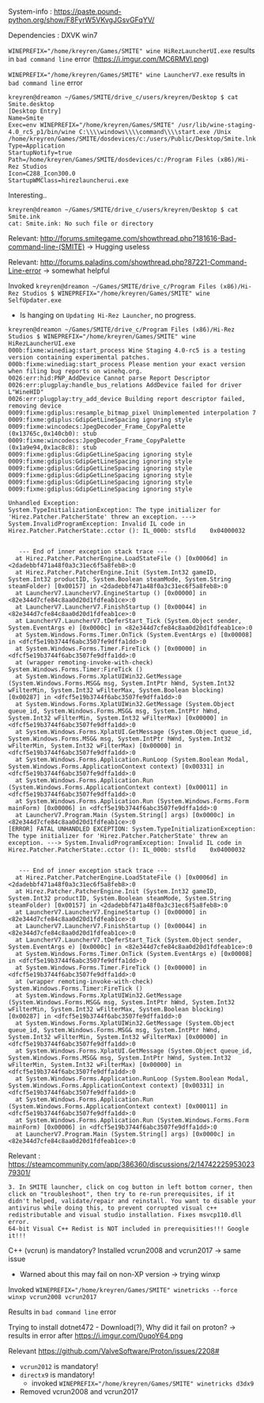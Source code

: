 System-info : https://paste.pound-python.org/show/F8FyrW5VKvgJGsvGFqYV/

Dependencies : DXVK win7

`WINEPREFIX="/home/kreyren/Games/SMITE" wine HiRezLauncherUI.exe` results in `bad command line` error (https://i.imgur.com/MC6RMVl.png)

`WINEPREFIX="/home/kreyren/Games/SMITE" wine LauncherV7.exe` results in `bad command line` error 

```
kreyren@dreamon ~/Games/SMITE/drive_c/users/kreyren/Desktop $ cat Smite.desktop 
[Desktop Entry]
Name=Smite
Exec=env WINEPREFIX="/home/kreyren/Games/SMITE" /usr/lib/wine-staging-4.0_rc5_p1/bin/wine C:\\\\windows\\\\command\\\\start.exe /Unix /home/kreyren/Games/SMITE/dosdevices/c:/users/Public/Desktop/Smite.lnk
Type=Application
StartupNotify=true
Path=/home/kreyren/Games/SMITE/dosdevices/c:/Program Files (x86)/Hi-Rez Studios
Icon=C288_Icon300.0
StartupWMClass=hirezlauncherui.exe
```
Interesting..

```
kreyren@dreamon ~/Games/SMITE/drive_c/users/kreyren/Desktop $ cat Smite.ink
cat: Smite.ink: No such file or directory
```

Relevant: http://forums.smitegame.com/showthread.php?181616-Bad-command-line-(SMITE) -> Hugging useless

Relevant: http://forums.paladins.com/showthread.php?87221-Command-Line-error -> somewhat helpful

Invoked `kreyren@dreamon ~/Games/SMITE/drive_c/Program Files (x86)/Hi-Rez Studios $ WINEPREFIX="/home/kreyren/Games/SMITE" wine SelfUpdater.exe`
- Is hanging on `Updating Hi-Rez Launcher`, no progress.

```
kreyren@dreamon ~/Games/SMITE/drive_c/Program Files (x86)/Hi-Rez Studios $ WINEPREFIX="/home/kreyren/Games/SMITE" wine HiRezLauncherUI.exe 
000b:fixme:winediag:start_process Wine Staging 4.0-rc5 is a testing version containing experimental patches.
000b:fixme:winediag:start_process Please mention your exact version when filing bug reports on winehq.org.
0026:err:hid:PNP_AddDevice Cannot parse Report Descriptor
0026:err:plugplay:handle_bus_relations AddDevice failed for driver L"WineHID"
0026:err:plugplay:try_add_device Building report descriptor failed, removing device
0009:fixme:gdiplus:resample_bitmap_pixel Unimplemented interpolation 7
0009:fixme:gdiplus:GdipGetLineSpacing ignoring style
0009:fixme:wincodecs:JpegDecoder_Frame_CopyPalette (0x13765c,0x140cb0): stub
0009:fixme:wincodecs:JpegDecoder_Frame_CopyPalette (0x1a9e94,0x1ac8c8): stub
0009:fixme:gdiplus:GdipGetLineSpacing ignoring style
0009:fixme:gdiplus:GdipGetLineSpacing ignoring style
0009:fixme:gdiplus:GdipGetLineSpacing ignoring style
0009:fixme:gdiplus:GdipGetLineSpacing ignoring style
0009:fixme:gdiplus:GdipGetLineSpacing ignoring style
0009:fixme:gdiplus:GdipGetLineSpacing ignoring style

Unhandled Exception:
System.TypeInitializationException: The type initializer for 'Hirez.Patcher.PatcherState' threw an exception. ---> System.InvalidProgramException: Invalid IL code in Hirez.Patcher.PatcherState:.cctor (): IL_000b: stsfld    0x04000032


   --- End of inner exception stack trace ---
  at Hirez.Patcher.PatcherEngine.LoadStateFile () [0x0006d] in <2dadebbf471a48f0a3c31ec6f5a8feb8>:0 
  at Hirez.Patcher.PatcherEngine.Init (System.Int32 gameID, System.Int32 productID, System.Boolean steamMode, System.String steamFolder) [0x00157] in <2dadebbf471a48f0a3c31ec6f5a8feb8>:0 
  at LauncherV7.LauncherV7.EngineStartup () [0x00000] in <82e344d7cfe84c8aa0d20d1fdfeab1ce>:0 
  at LauncherV7.LauncherV7.FinishStartup () [0x00044] in <82e344d7cfe84c8aa0d20d1fdfeab1ce>:0 
  at LauncherV7.LauncherV7.tDeferStart_Tick (System.Object sender, System.EventArgs e) [0x0000c] in <82e344d7cfe84c8aa0d20d1fdfeab1ce>:0 
  at System.Windows.Forms.Timer.OnTick (System.EventArgs e) [0x00008] in <dfcf5e19b3744f6abc3507fe9dffa1dd>:0 
  at System.Windows.Forms.Timer.FireTick () [0x00000] in <dfcf5e19b3744f6abc3507fe9dffa1dd>:0 
  at (wrapper remoting-invoke-with-check) System.Windows.Forms.Timer:FireTick ()
  at System.Windows.Forms.XplatUIWin32.GetMessage (System.Windows.Forms.MSG& msg, System.IntPtr hWnd, System.Int32 wFilterMin, System.Int32 wFilterMax, System.Boolean blocking) [0x00287] in <dfcf5e19b3744f6abc3507fe9dffa1dd>:0 
  at System.Windows.Forms.XplatUIWin32.GetMessage (System.Object queue_id, System.Windows.Forms.MSG& msg, System.IntPtr hWnd, System.Int32 wFilterMin, System.Int32 wFilterMax) [0x00000] in <dfcf5e19b3744f6abc3507fe9dffa1dd>:0 
  at System.Windows.Forms.XplatUI.GetMessage (System.Object queue_id, System.Windows.Forms.MSG& msg, System.IntPtr hWnd, System.Int32 wFilterMin, System.Int32 wFilterMax) [0x00000] in <dfcf5e19b3744f6abc3507fe9dffa1dd>:0 
  at System.Windows.Forms.Application.RunLoop (System.Boolean Modal, System.Windows.Forms.ApplicationContext context) [0x00331] in <dfcf5e19b3744f6abc3507fe9dffa1dd>:0 
  at System.Windows.Forms.Application.Run (System.Windows.Forms.ApplicationContext context) [0x00011] in <dfcf5e19b3744f6abc3507fe9dffa1dd>:0 
  at System.Windows.Forms.Application.Run (System.Windows.Forms.Form mainForm) [0x00006] in <dfcf5e19b3744f6abc3507fe9dffa1dd>:0 
  at LauncherV7.Program.Main (System.String[] args) [0x0000c] in <82e344d7cfe84c8aa0d20d1fdfeab1ce>:0 
[ERROR] FATAL UNHANDLED EXCEPTION: System.TypeInitializationException: The type initializer for 'Hirez.Patcher.PatcherState' threw an exception. ---> System.InvalidProgramException: Invalid IL code in Hirez.Patcher.PatcherState:.cctor (): IL_000b: stsfld    0x04000032


   --- End of inner exception stack trace ---
  at Hirez.Patcher.PatcherEngine.LoadStateFile () [0x0006d] in <2dadebbf471a48f0a3c31ec6f5a8feb8>:0 
  at Hirez.Patcher.PatcherEngine.Init (System.Int32 gameID, System.Int32 productID, System.Boolean steamMode, System.String steamFolder) [0x00157] in <2dadebbf471a48f0a3c31ec6f5a8feb8>:0 
  at LauncherV7.LauncherV7.EngineStartup () [0x00000] in <82e344d7cfe84c8aa0d20d1fdfeab1ce>:0 
  at LauncherV7.LauncherV7.FinishStartup () [0x00044] in <82e344d7cfe84c8aa0d20d1fdfeab1ce>:0 
  at LauncherV7.LauncherV7.tDeferStart_Tick (System.Object sender, System.EventArgs e) [0x0000c] in <82e344d7cfe84c8aa0d20d1fdfeab1ce>:0 
  at System.Windows.Forms.Timer.OnTick (System.EventArgs e) [0x00008] in <dfcf5e19b3744f6abc3507fe9dffa1dd>:0 
  at System.Windows.Forms.Timer.FireTick () [0x00000] in <dfcf5e19b3744f6abc3507fe9dffa1dd>:0 
  at (wrapper remoting-invoke-with-check) System.Windows.Forms.Timer:FireTick ()
  at System.Windows.Forms.XplatUIWin32.GetMessage (System.Windows.Forms.MSG& msg, System.IntPtr hWnd, System.Int32 wFilterMin, System.Int32 wFilterMax, System.Boolean blocking) [0x00287] in <dfcf5e19b3744f6abc3507fe9dffa1dd>:0 
  at System.Windows.Forms.XplatUIWin32.GetMessage (System.Object queue_id, System.Windows.Forms.MSG& msg, System.IntPtr hWnd, System.Int32 wFilterMin, System.Int32 wFilterMax) [0x00000] in <dfcf5e19b3744f6abc3507fe9dffa1dd>:0 
  at System.Windows.Forms.XplatUI.GetMessage (System.Object queue_id, System.Windows.Forms.MSG& msg, System.IntPtr hWnd, System.Int32 wFilterMin, System.Int32 wFilterMax) [0x00000] in <dfcf5e19b3744f6abc3507fe9dffa1dd>:0 
  at System.Windows.Forms.Application.RunLoop (System.Boolean Modal, System.Windows.Forms.ApplicationContext context) [0x00331] in <dfcf5e19b3744f6abc3507fe9dffa1dd>:0 
  at System.Windows.Forms.Application.Run (System.Windows.Forms.ApplicationContext context) [0x00011] in <dfcf5e19b3744f6abc3507fe9dffa1dd>:0 
  at System.Windows.Forms.Application.Run (System.Windows.Forms.Form mainForm) [0x00006] in <dfcf5e19b3744f6abc3507fe9dffa1dd>:0 
  at LauncherV7.Program.Main (System.String[] args) [0x0000c] in <82e344d7cfe84c8aa0d20d1fdfeab1ce>:0 
```

Relevant : https://steamcommunity.com/app/386360/discussions/2/1474222595302379301/

```
3. In SMITE launcher, click on cog button in left bottom corner, then click on "troubleshoot", then try to re-run prerequisites, if it didn't helped, validate/repair and reinstall. You want to disable your antivirus while doing this, to prevent corrupted visual c++ redistributable and visual studio installation. Fixes msvcp110.dll error.
64-bit Visual C++ Redist is NOT included in prerequisities!!! Google it!!!
```

C++ (vcrun) is mandatory? Installed vcrun2008 and vcrun2017 -> same issue
- Warned about this may fail on non-XP version -> trying winxp

Invoked `WINEPREFIX="/home/kreyren/Games/SMITE" winetricks --force winxp vcrun2008 vcrun2017`

Results in `bad command line` error

Trying to install dotnet472 - Download(?), Why did it fail on proton? -> results in error after https://i.imgur.com/0uqoY64.png

Relevant https://github.com/ValveSoftware/Proton/issues/2208#
- `vcrun2012` is mandatory!
- `directx9` is mandatory!
  - invoked `WINEPREFIX="/home/kreyren/Games/SMITE" winetricks d3dx9`
- Removed vcrun2008 and vcrun2017
